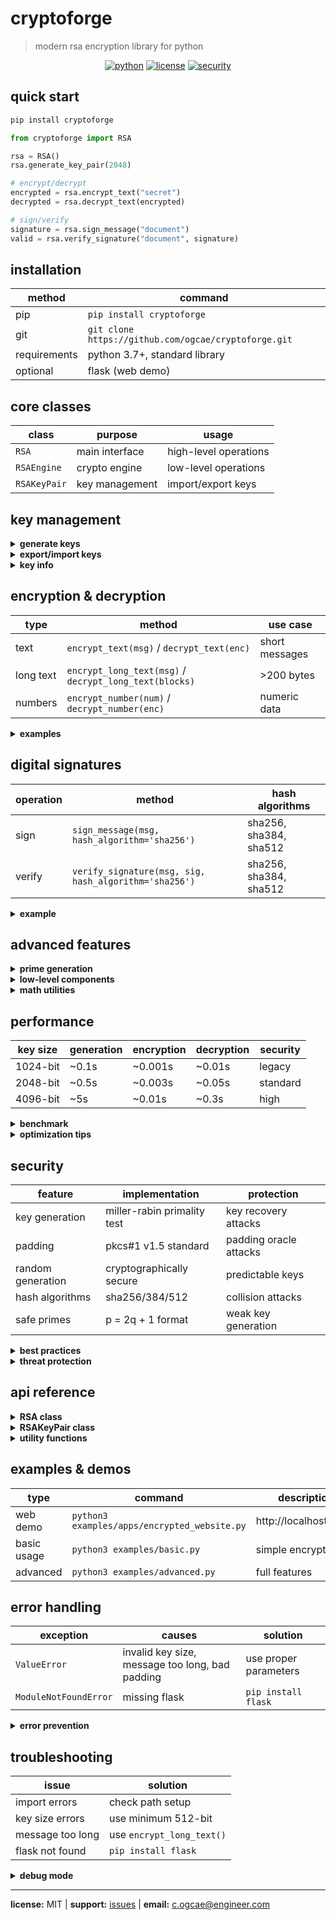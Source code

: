 <!-- email: c.ogcae@engineer.com - cryptoforge:v1.0.2 - by ogcae !-->

# cryptoforge

> modern rsa encryption library for python

<div align="center">

[![python](https://img.shields.io/badge/python-3.7+-blue.svg)](https://python.org)
[![license](https://img.shields.io/badge/license-MIT-green.svg)](LICENSE)
[![security](https://img.shields.io/badge/security-pkcs1-orange.svg)](#security)

</div>

## quick start

```bash
pip install cryptoforge
```

```python
from cryptoforge import RSA

rsa = RSA()
rsa.generate_key_pair(2048)

# encrypt/decrypt
encrypted = rsa.encrypt_text("secret")
decrypted = rsa.decrypt_text(encrypted)

# sign/verify
signature = rsa.sign_message("document")
valid = rsa.verify_signature("document", signature)
```

## installation

| method | command |
|--------|---------|
| pip | `pip install cryptoforge` |
| git | `git clone https://github.com/ogcae/cryptoforge.git` |
| requirements | python 3.7+, standard library |
| optional | flask (web demo) |

## core classes

| class | purpose | usage |
|-------|---------|-------|
| `RSA` | main interface | high-level operations |
| `RSAEngine` | crypto engine | low-level operations |
| `RSAKeyPair` | key management | import/export keys |

## key management

<details>
<summary><strong>generate keys</strong></summary>

```python
rsa = RSA()
key_pair = rsa.generate_key_pair(2048)                    # standard
key_pair = rsa.generate_key_pair(4096, secure=True)       # high security
```
</details>

<details>
<summary><strong>export/import keys</strong></summary>

| operation | method | returns |
|-----------|--------|---------|
| export public | `key_pair.export_public_key()` | base64 json string |
| export private | `key_pair.export_private_key()` | base64 json string |
| export both | `key_pair.export_key_pair()` | dictionary |
| load private | `rsa.load_private_key(key_str)` | none |
| load public | `rsa.load_public_key(key_str)` | none |
| from dict | `RSAKeyPair.from_key_pair_dict(dict)` | keypair object |

</details>

<details>
<summary><strong>key info</strong></summary>

```python
info = rsa.get_key_info()
# returns: {'key_size': 2048, 'fingerprint': '...', 'has_private_key': True}
```
</details>

## encryption & decryption

| type | method | use case |
|------|--------|----------|
| text | `encrypt_text(msg)` / `decrypt_text(enc)` | short messages |
| long text | `encrypt_long_text(msg)` / `decrypt_long_text(blocks)` | >200 bytes |
| numbers | `encrypt_number(num)` / `decrypt_number(enc)` | numeric data |

<details>
<summary><strong>examples</strong></summary>

```python
# basic text
encrypted = rsa.encrypt_text("secret")
decrypted = rsa.decrypt_text(encrypted)

# long text (auto-chunking)
blocks = rsa.encrypt_long_text("very long message..." * 1000)
original = rsa.decrypt_long_text(blocks)

# numbers
enc_num = rsa.encrypt_number(12345)
num = rsa.decrypt_number(enc_num)
```
</details>

## digital signatures

| operation | method | hash algorithms |
|-----------|--------|-----------------|
| sign | `sign_message(msg, hash_algorithm='sha256')` | sha256, sha384, sha512 |
| verify | `verify_signature(msg, sig, hash_algorithm='sha256')` | sha256, sha384, sha512 |

<details>
<summary><strong>example</strong></summary>

```python
signature = rsa.sign_message("document")
valid = rsa.verify_signature("document", signature)  # True/False
```
</details>

## advanced features

<details>
<summary><strong>prime generation</strong></summary>

```python
from cryptoforge import generate_safe_prime, is_strong_prime
safe_prime = generate_safe_prime(512, secure=True)
is_strong = is_strong_prime(safe_prime)
```
</details>

<details>
<summary><strong>low-level components</strong></summary>

```python
from cryptoforge import RSAEngine, apply_pkcs1_padding
engine = RSAEngine()
key_pair = engine.generate_key_pair(2048)
padded = apply_pkcs1_padding(b"data", 256)
```
</details>

<details>
<summary><strong>math utilities</strong></summary>

```python
from cryptoforge import gcd, fast_modular_exponentiation
result_gcd = gcd(48, 18)
result_mod = fast_modular_exponentiation(3, 100, 7)
```
</details>

## performance

| key size | generation | encryption | decryption | security |
|----------|------------|------------|------------|----------|
| 1024-bit | ~0.1s | ~0.001s | ~0.01s | legacy |
| 2048-bit | ~0.5s | ~0.003s | ~0.05s | standard |
| 4096-bit | ~5s | ~0.01s | ~0.3s | high |

<details>
<summary><strong>benchmark</strong></summary>

```python
benchmark = rsa.benchmark_performance(iterations=10)
# returns: {'avg_encrypt_time': 0.003, 'avg_decrypt_time': 0.05, ...}
```
</details>

<details>
<summary><strong>optimization tips</strong></summary>

- use 2048-bit for standard, 4096-bit for high security
- use `encrypt_long_text()` for messages >200 bytes  
- generate keys once, reuse for multiple operations
- set `secure=False` for testing (faster generation)
</details>

## security

| feature | implementation | protection |
|---------|----------------|------------|
| key generation | miller-rabin primality test | key recovery attacks |
| padding | pkcs#1 v1.5 standard | padding oracle attacks |
| random generation | cryptographically secure | predictable keys |
| hash algorithms | sha256/384/512 | collision attacks |
| safe primes | p = 2q + 1 format | weak key generation |

<details>
<summary><strong>best practices</strong></summary>

- minimum 2048-bit keys for production
- always use `secure=True` in production  
- store private keys securely, never plain text
- use sha-256 or higher for signatures
- pkcs#1 v1.5 padding applied automatically
</details>

<details>
<summary><strong>threat protection</strong></summary>

- eavesdropping → encryption
- message tampering → digital signatures  
- key recovery → secure generation
- padding oracle → proper pkcs#1
</details>

## api reference

<details>
<summary><strong>RSA class</strong></summary>

| method | parameters | returns |
|--------|------------|---------|
| `generate_key_pair()` | `key_size=2048, seed=None, secure=True` | RSAKeyPair |
| `encrypt_text()` | `message, encoding='utf-8'` | base64 string |
| `decrypt_text()` | `encrypted_message, encoding='utf-8'` | original string |
| `encrypt_long_text()` | `message, encoding='utf-8'` | list of blocks |
| `decrypt_long_text()` | `encrypted_blocks, encoding='utf-8'` | original string |
| `sign_message()` | `message, encoding='utf-8', hash_algorithm='sha256'` | base64 signature |
| `verify_signature()` | `message, signature, encoding='utf-8', hash_algorithm='sha256'` | boolean |
| `load_public_key()` | `public_key_str` | none |
| `load_private_key()` | `private_key_str` | none |
| `get_key_info()` | none | metadata dict |
| `benchmark_performance()` | `iterations=10` | performance dict |

**property:** `key_pair` → returns current RSAKeyPair object

</details>

<details>
<summary><strong>RSAKeyPair class</strong></summary>

| method | returns |
|--------|---------|
| `export_public_key()` | base64 json string |
| `export_private_key()` | base64 json string |
| `export_key_pair()` | dictionary |
| `from_public_key_string(key_str)` | keypair object |
| `from_private_key_string(key_str)` | keypair object |
| `has_private_key()` | boolean |

**property:** `key_size` → returns key size in bits

</details>

<details>
<summary><strong>utility functions</strong></summary>

| function | purpose |
|----------|---------|
| `generate_safe_prime(bit_length, secure=True)` | safe prime generation |
| `is_strong_prime(p)` | prime strength test |
| `miller_rabin_test(n, k=10, secure=True)` | primality test |
| `apply_pkcs1_padding(msg, target_len, type='encryption')` | manual padding |
| `gcd(a, b)` | greatest common divisor |
| `fast_modular_exponentiation(base, exp, mod)` | modular math |

</details>

## examples & demos

| type | command | description |
|------|---------|-------------|
| web demo | `python3 examples/apps/encrypted_website.py` | http://localhost:5000 |
| basic usage | `python3 examples/basic.py` | simple encryption |
| advanced | `python3 examples/advanced.py` | full features |

## error handling

| exception | causes | solution |
|-----------|--------|----------|
| `ValueError` | invalid key size, message too long, bad padding | use proper parameters |
| `ModuleNotFoundError` | missing flask | `pip install flask` |

<details>
<summary><strong>error prevention</strong></summary>

```python
try:
    encrypted = rsa.encrypt_text(very_long_message)
except ValueError:
    encrypted_blocks = rsa.encrypt_long_text(very_long_message)
```
</details>

## troubleshooting

| issue | solution |
|-------|----------|
| import errors | check path setup |
| key size errors | use minimum 512-bit |
| message too long | use `encrypt_long_text()` |
| flask not found | `pip install flask` |

<details>
<summary><strong>debug mode</strong></summary>

```python
import logging
logging.basicConfig(level=logging.DEBUG)
```
</details>

---

**license:** MIT | **support:** [issues](https://github.com/ogcae/cryptoforge/issues) | **email:** c.ogcae@engineer.com
